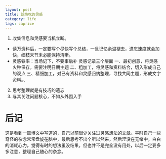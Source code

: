 ```yaml
---
layout: post
title: 趁热吃的灵感
category: life
tags: caprice
---
```

1. 收集信息和灵感要当机立断。
  * 读万资料后，一定要写个尽快写个总结，一旦记忆余温褪去，遗忘速度就会加快，细枝末节未必能保持清晰。
  * 灵感铁率：当场记下，不要事后补
  灵感记录三个层面
  一、最初创意，将灵感火种保存，需要注明日期主题
  二、粗加工，将灵感和资料结合，切入形成自己的观点
  三、精细加工，对已有资料和灵感归纳整理，寻找共同主题，形成文字资料。、
2. 思考整理就是有技巧的遗忘
3. 与其关注问题核心，不如从外围入手

# 后记
这是看到一篇博文中写道的，自己以前很少关注过灵感想法的文章。平时自己一些奇怪的杂念常常盘旋在脑中，最后思考不出个所以然来，然后湮没在无绪中，白白的消耗心力。觉得有时的想法虽没结果，但也并不是完全没有用处，以后一定要多多注意，整理自己随心的杂念。

